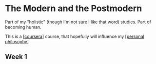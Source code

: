 ---
---

# The Modern and the Postmodern

Part of my "holistic" (though I'm not sure I like that word) studies. Part of becoming human.

This is a [[coursera]] course, that hopefully will influence my [[personal philosophy]]

## Week 1

[//begin]: # "Autogenerated link references for markdown compatibility"
[coursera]: coursera "Coursera"
[personal philosophy]: personal-philosophy "Personal Philosophy"
[//end]: # "Autogenerated link references"